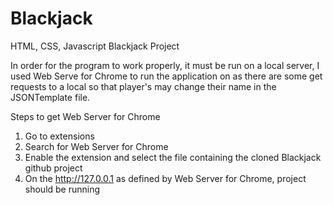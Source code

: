 # Blackjack
HTML, CSS, Javascript Blackjack Project

In order for the program to work properly, it must be run on a local server, I used Web Serve for Chrome to run the application on as there are some get requests to a local so that player's may change their name in the JSONTemplate file.

Steps to get Web Server for Chrome
1. Go to extensions
2. Search for Web Server for Chrome
3. Enable the extension and select the file containing the cloned Blackjack github project
4. On the http://127.0.0.1 as defined by Web Server for Chrome, project should be running
